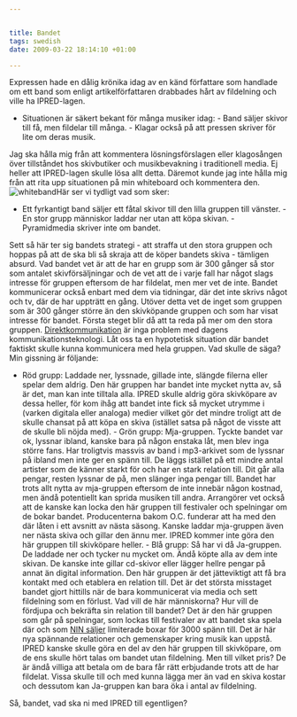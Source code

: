 ```yaml
--- 


title: Bandet 
tags: swedish 
date: 2009-03-22 18:14:10 +01:00 

---
```


Expressen hade en dålig krönika idag av en känd författare som handlade om ett band som enligt artikelförfattaren drabbades hårt av fildelning och ville ha IPRED-lagen.

- Situationen är säkert bekant för många musiker idag: - Band säljer skivor till få, men fildelar till många. - Klagar också på att pressen skriver för lite om deras musik.

Jag ska hålla mig från att kommentera lösningsförslagen eller klagosången över tillståndet hos skivbutiker och musikbevakning i traditionell media. Ej heller att IPRED-lagen skulle lösa allt detta. Däremot kunde jag inte hålla mig från att rita upp situationen på min whiteboard och kommentera den. ![whiteband](images/whiteband.jpg "whiteband")Här ser vi tydligt vad som sker:

- Ett fyrkantigt band säljer ett fåtal skivor till den lilla gruppen till vänster. - En stor grupp människor laddar ner utan att köpa skivan. - Pyramidmedia skriver inte om bandet.

Sett så här ter sig bandets strategi - att straffa ut den stora gruppen och hoppas på att de ska bli så skraja att de köper bandets skiva - tämligen absurd. Vad bandet vet är att de har en grupp som är 300 gånger så stor som antalet skivförsäljningar och de vet att de i varje fall har något slags intresse för gruppen eftersom de har fildelat, men mer vet de inte. Bandet kommunicerar också enbart med dem via tidningar, där det inte skrivs något och tv, där de har uppträtt en gång. Utöver detta vet de inget som gruppen som är 300 gånger större än den skivköpande gruppen och som har visat intresse för bandet. Första steget blir då att ta reda på mer om den stora gruppen. [Direktkommunikation](http://opassande.se/index.php/2009/03/22/star-skogen-ivagen-for-alla-trad/) är inga problem med dagens kommunikationsteknologi. Låt oss ta en hypotetisk situation där bandet faktiskt skulle kunna kommunicera med hela gruppen. Vad skulle de säga? Min gissning är följande:

- Röd grupp: Laddade ner, lyssnade, gillade inte, slängde filerna eller spelar dem aldrig. Den här gruppen har bandet inte mycket nytta av, så är det, man kan inte tilltala alla. IPRED skulle aldrig göra skivköpare av dessa heller, för kom ihåg att bandet inte fick så mycket utrymme i (varken digitala eller analoga) medier vilket gör det mindre troligt att de skulle chansat på att köpa en skiva (istället satsa på något de visste att de skulle bli nöjda med). - Grön grupp: Mja-gruppen. Tyckte bandet var ok, lyssnar ibland, kanske bara på någon enstaka låt, men blev inga större fans. Har troligtvis massvis av band i mp3-arkivet som de lyssnar på ibland men inte ger en spänn till. De läggs istället på ett mindre antal artister som de känner starkt för och har en stark relation till. Dit går alla pengar, resten lyssnar de på, men slänger inga pengar till. Bandet har trots allt nytta av mja-gruppen eftersom de inte innebär någon kostnad, men ändå potentiellt kan sprida musiken till andra. Arrangörer vet också att de kanske kan locka den här gruppen till festivaler och spelningar om de bokar bandet. Producenterna bakom O.C. funderar att ha med den där låten i ett avsnitt av nästa säsong. Kanske laddar mja-gruppen även ner nästa skiva och gillar den ännu mer. IPRED kommer inte göra den här gruppen till skivköpare heller. - Blå grupp: Så har vi då Ja-gruppen. De laddade ner och tycker nu mycket om. Ändå köpte alla av dem inte skivan. De kanske inte gillar cd-skivor eller lägger hellre pengar på annat än digital information. Den här gruppen är det jätteviktigt att få bra kontakt med och etablera en relation till. Det är det största misstaget bandet gjort hittills när de bara kommunicerat via media och sett fildelning som en förlust. Vad vill de här människorna? Hur vill de fördjupa och bekräfta sin relation till bandet? Det är den här gruppen som går på spelningar, som lockas till festivaler av att bandet ska spela där och som [NIN säljer](http://techdirt.com/articles/20090201/1408273588.shtml) limiterade boxar för 3000 spänn till. Det är här nya spännande relationer och gemenskaper kring musik kan uppstå. IPRED kanske skulle göra en del av den här gruppen till skivköpare, om de ens skulle hört talas om bandet utan fildelning. Men till vilket pris? De är ändå villiga att betala om de bara får rätt erbjudande trots att de har fildelat. Vissa skulle till och med kunna lägga mer än vad en skiva kostar och dessutom kan Ja-gruppen kan bara öka i antal av fildelning.

Så, bandet, vad ska ni med IPRED till egentligen? 

